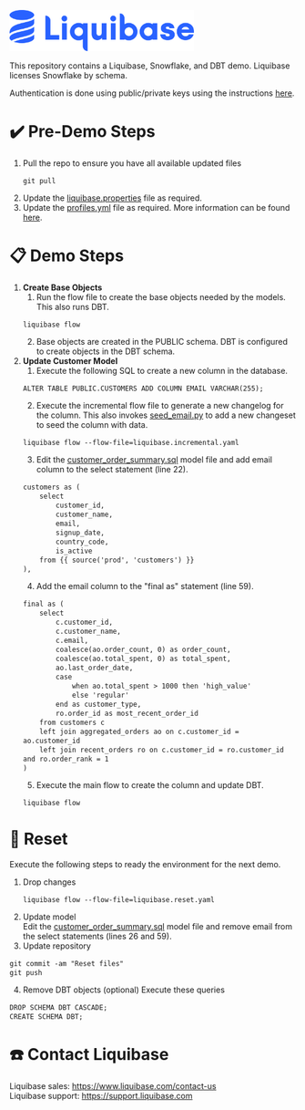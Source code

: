 <p align="left">
  <img src="img/liquibase.png" alt="Liquibase Logo" title="Liquibase Logo" width="324" height="72">
</p>

This repository contains a Liquibase, Snowflake, and DBT demo. Liquibase licenses Snowflake by schema.

Authentication is done using public/private keys using the instructions [here](https://support.liquibase.com/hc/en-us/articles/29494828838683-How-to-configure-Liquibase-to-connect-to-Snowflake-using-a-Private-Key).

# ✔️ Pre-Demo Steps
1. Pull the repo to ensure you have all available updated files<br>
     ```
     git pull
     ```
1. Update the [liquibase.properties](liquibase.properties) file as required.
1. Update the [profiles.yml](profiles.yml) file as required. More information can be found [here](https://docs.getdbt.com/docs/core/connect-data-platform/profiles.yml).

# 📋 Demo Steps
1. **Create Base Objects**
    1. Run the flow file to create the base objects needed by the models. This also runs DBT.
    ```
    liquibase flow
    ```
    2. Base objects are created in the PUBLIC schema. DBT is configured to create objects in the DBT schema.
1. **Update Customer Model**
    1. Execute the following SQL to create a new column in the database.
    ```
    ALTER TABLE PUBLIC.CUSTOMERS ADD COLUMN EMAIL VARCHAR(255);
    ```
    2. Execute the incremental flow file to generate a new changelog for the column. This also invokes [seed_email.py](Scripts/seed_email.py) to add a new changeset to seed the column with data.
    ```
    liquibase flow --flow-file=liquibase.incremental.yaml
    ```
    3. Edit the [customer_order_summary.sql](../models/customer_order_summary.sql) model file and add email column to the select statement (line 22).
    ```
    customers as (
        select
            customer_id,
            customer_name,
            email,
            signup_date,
            country_code,
            is_active
        from {{ source('prod', 'customers') }}
    ),
    ```
    4. Add the email column to the "final as" statement (line 59).
    ```
    final as (
        select
            c.customer_id,
            c.customer_name,
            c.email,
            coalesce(ao.order_count, 0) as order_count,
            coalesce(ao.total_spent, 0) as total_spent,
            ao.last_order_date,
            case 
                when ao.total_spent > 1000 then 'high_value'
                else 'regular'
            end as customer_type,
            ro.order_id as most_recent_order_id
        from customers c
        left join aggregated_orders ao on c.customer_id = ao.customer_id
        left join recent_orders ro on c.customer_id = ro.customer_id and ro.order_rank = 1
    )
    ```
    5. Execute the main flow to create the column and update DBT.
    ```
    liquibase flow
    ```

# 🏁 Reset
Execute the following steps to ready the environment for the next demo.
1. Drop changes
    ```
    liquibase flow --flow-file=liquibase.reset.yaml
    ```
1. Update model<br>
Edit the [customer_order_summary.sql](../models/customer_order_summary.sql) model file and remove email from the select statements (lines 26 and 59). 
1. Update repository
```
git commit -am "Reset files"
git push
```
4. Remove DBT objects (optional)
Execute these queries
```
DROP SCHEMA DBT CASCADE;
CREATE SCHEMA DBT;
```

# ☎️ Contact Liquibase
Liquibase sales: https://www.liquibase.com/contact-us<br>
Liquibase support: https://support.liquibase.com